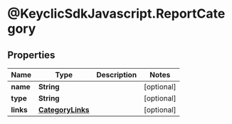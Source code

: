 # @KeyclicSdkJavascript.ReportCategory

## Properties
Name | Type | Description | Notes
------------ | ------------- | ------------- | -------------
**name** | **String** |  | [optional] 
**type** | **String** |  | [optional] 
**links** | [**CategoryLinks**](CategoryLinks.md) |  | [optional] 



